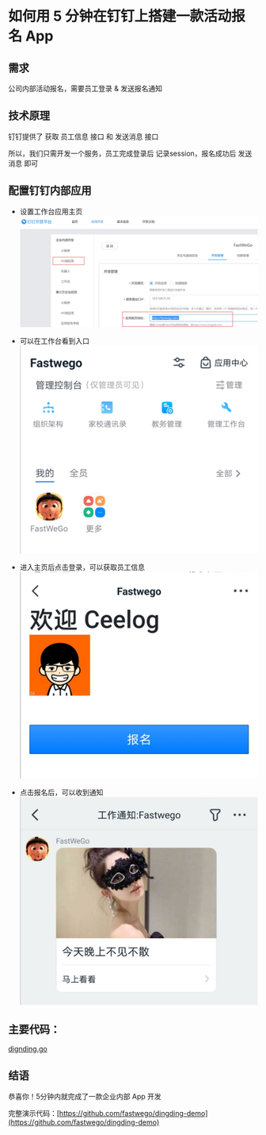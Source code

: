 # 如何用 5 分钟在钉钉上搭建一款活动报名 App 

## 需求

公司内部活动报名，需要员工登录 & 发送报名通知

## 技术原理

钉钉提供了 获取 员工信息 接口 和 发送消息 接口

所以，我们只需开发一个服务，员工完成登录后 记录session，报名成功后 发送消息 即可

## 配置钉钉内部应用

- 设置工作台应用主页
![](img/1.jpg)

- 可以在工作台看到入口
![](img/2.jpg)

- 进入主页后点击登录，可以获取员工信息
![](img/4.jpg)

- 点击报名后，可以收到通知
![](img/5.jpg)


## 主要代码：

[dignding.go](./main.go)


## 结语

恭喜你！5分钟内就完成了一款企业内部 App 开发

完整演示代码：[https://github.com/fastwego/dingding-demo](https://github.com/fastwego/dingding-demo)